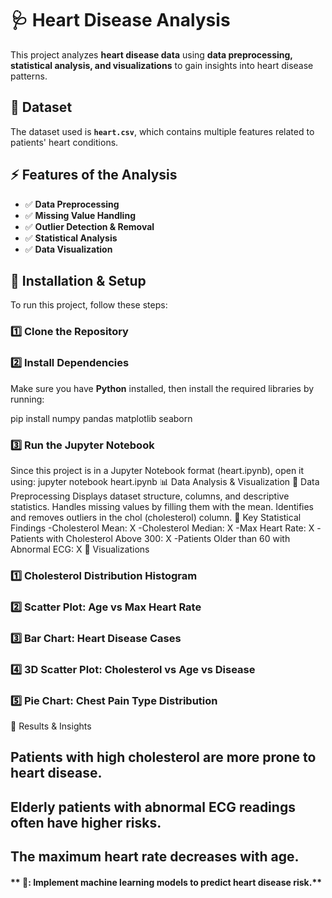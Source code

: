 # 🩺 **Heart Disease Analysis**  

This project analyzes **heart disease data** using **data preprocessing, statistical analysis, and visualizations** to gain insights into heart disease patterns.

## 📂 **Dataset**
The dataset used is **`heart.csv`**, which contains multiple features related to patients' heart conditions.

## ⚡ **Features of the Analysis**
- ✅ **Data Preprocessing**
- ✅ **Missing Value Handling**
- ✅ **Outlier Detection & Removal**
- ✅ **Statistical Analysis**
- ✅ **Data Visualization**

## 🔧 **Installation & Setup**  
To run this project, follow these steps:

### **1️⃣ Clone the Repository**  


### **2️⃣ Install Dependencies**  
Make sure you have **Python** installed, then install the required libraries by running:  


pip install numpy pandas matplotlib seaborn 
### **3️⃣ Run the Jupyter Notebook**
Since this project is in a Jupyter Notebook format (heart.ipynb), open it using:
jupyter notebook heart.ipynb
📊 Data Analysis & Visualization
📌 Data Preprocessing
Displays dataset structure, columns, and descriptive statistics.
Handles missing values by filling them with the mean.
Identifies and removes outliers in the chol (cholesterol) column.
📌 Key Statistical Findings
-Cholesterol Mean: X
-Cholesterol Median: X
-Max Heart Rate: X
-Patients with Cholesterol Above 300: X
-Patients Older than 60 with Abnormal ECG: X
📌 Visualizations
### **1️⃣ Cholesterol Distribution Histogram**
### **2️⃣ Scatter Plot: Age vs Max Heart Rate**
### **3️⃣ Bar Chart: Heart Disease Cases**
### **4️⃣ 3D Scatter Plot: Cholesterol vs Age vs Disease**
### **5️⃣ Pie Chart: Chest Pain Type Distribution**

🏁 Results & Insights
## **Patients with high cholesterol are more prone to heart disease.**
## **Elderly patients with abnormal ECG readings often have higher risks.**
## **The maximum heart rate decreases with age.**
#### ** 📢: Implement machine learning models to predict heart disease risk.**

